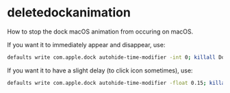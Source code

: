 # deletedockanimation
How to stop the dock macOS animation from occuring on macOS.

If you want it to immediately appear and disappear, use:
```bash
defaults write com.apple.dock autohide-time-modifier -int 0; killall Dock
```
If you want it to have a slight delay (to click icon sometimes), use:
```bash
defaults write com.apple.dock autohide-time-modifier -float 0.15; killall Dock
```
